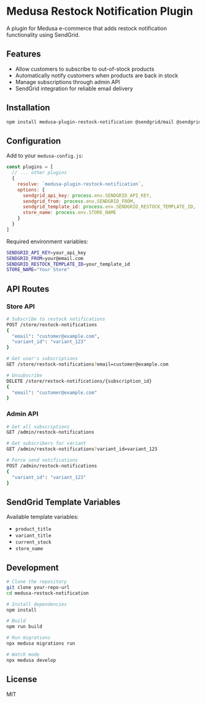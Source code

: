 # Medusa Restock Notification Plugin

A plugin for Medusa e-commerce that adds restock notification functionality using SendGrid.

## Features

- Allow customers to subscribe to out-of-stock products
- Automatically notify customers when products are back in stock
- Manage subscriptions through admin API
- SendGrid integration for reliable email delivery

## Installation

```bash
npm install medusa-plugin-restock-notification @sendgrid/mail @sendgrid/client
```

## Configuration

Add to your `medusa-config.js`:

```javascript
const plugins = [
  // ... other plugins
  {
    resolve: `medusa-plugin-restock-notification`,
    options: {
      sendgrid_api_key: process.env.SENDGRID_API_KEY,
      sendgrid_from: process.env.SENDGRID_FROM,
      sendgrid_template_id: process.env.SENDGRID_RESTOCK_TEMPLATE_ID,
      store_name: process.env.STORE_NAME
    }
  }
]
```

Required environment variables:
```bash
SENDGRID_API_KEY=your_api_key
SENDGRID_FROM=your@email.com
SENDGRID_RESTOCK_TEMPLATE_ID=your_template_id
STORE_NAME="Your Store"
```

## API Routes

### Store API

```bash
# Subscribe to restock notifications
POST /store/restock-notifications
{
  "email": "customer@example.com",
  "variant_id": "variant_123"
}

# Get user's subscriptions
GET /store/restock-notifications?email=customer@example.com

# Unsubscribe
DELETE /store/restock-notifications/{subscription_id}
{
  "email": "customer@example.com"
}
```

### Admin API

```bash
# Get all subscriptions
GET /admin/restock-notifications

# Get subscribers for variant
GET /admin/restock-notifications?variant_id=variant_123

# Force send notifications
POST /admin/restock-notifications
{
  "variant_id": "variant_123"
}
```

## SendGrid Template Variables

Available template variables:
- `product_title`
- `variant_title`
- `current_stock`
- `store_name`

## Development

```bash
# Clone the repository
git clone your-repo-url
cd medusa-restock-notification

# Install dependencies
npm install

# Build
npm run build

# Run migrations
npx medusa migrations run

# Watch mode
npx medusa develop
```

## License

MIT